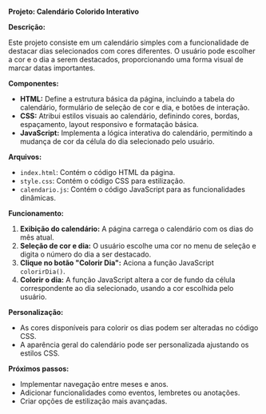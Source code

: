 **Projeto: Calendário Colorido Interativo**

**Descrição:**

Este projeto consiste em um calendário simples com a funcionalidade de destacar dias selecionados com cores diferentes. O usuário pode escolher a cor e o dia a serem destacados, proporcionando uma forma visual de marcar datas importantes.

**Componentes:**

- **HTML:** Define a estrutura básica da página, incluindo a tabela do calendário, formulário de seleção de cor e dia, e botões de interação.
- **CSS:** Atribui estilos visuais ao calendário, definindo cores, bordas, espaçamento, layout responsivo e formatação básica.
- **JavaScript:** Implementa a lógica interativa do calendário, permitindo a mudança de cor da célula do dia selecionado pelo usuário.

**Arquivos:**

- `index.html`: Contém o código HTML da página.
- `style.css`: Contém o código CSS para estilização.
- `calendario.js`: Contém o código JavaScript para as funcionalidades dinâmicas.

**Funcionamento:**

1. **Exibição do calendário:** A página carrega o calendário com os dias do mês atual.
2. **Seleção de cor e dia:** O usuário escolhe uma cor no menu de seleção e digita o número do dia a ser destacado.
3. **Clique no botão "Colorir Dia":** Aciona a função JavaScript `colorirDia()`.
4. **Colorir o dia:** A função JavaScript altera a cor de fundo da célula correspondente ao dia selecionado, usando a cor escolhida pelo usuário.

**Personalização:**

- As cores disponíveis para colorir os dias podem ser alteradas no código CSS.
- A aparência geral do calendário pode ser personalizada ajustando os estilos CSS.

**Próximos passos:**

- Implementar navegação entre meses e anos.
- Adicionar funcionalidades como eventos, lembretes ou anotações.
- Criar opções de estilização mais avançadas.

